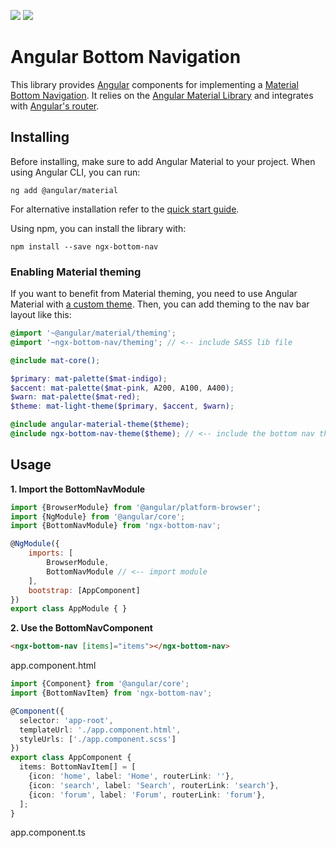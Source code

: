 <a target="_blank" href="https://www.npmjs.com/package/ngx-bottom-nav">![](https://img.shields.io/npm/v/ngx-bottom-nav.svg)</a>
![](https://img.shields.io/circleci/project/github/latusinski/ngx-bottom-nav/master.svg)

# Angular Bottom Navigation

This library provides [Angular](https://angular.io/) components for implementing a 
 [Material Bottom Navigation](https://material.io/design/components/bottom-navigation.html).
 It relies on the [Angular Material Library](https://material.angular.io/) and
 integrates with [Angular's router](https://angular.io/guide/router).

## Installing

Before installing, make sure to add Angular Material to your project. When using Angular CLI, you can run:
```
ng add @angular/material
```
For alternative installation refer to the [quick start guide](https://material.angular.io/guide/getting-started).  

Using npm, you can install the library with:  
```
npm install --save ngx-bottom-nav
```

### Enabling Material theming 

If you want to benefit from Material theming, you need to use Angular Material
 with [a custom theme](https://material.angular.io/guide/theming#defining-a-custom-theme).
 Then, you can add theming to the nav bar layout like this:
 
```scss
@import '~@angular/material/theming';
@import '~ngx-bottom-nav/theming'; // <-- include SASS lib file

@include mat-core();

$primary: mat-palette($mat-indigo);
$accent: mat-palette($mat-pink, A200, A100, A400);
$warn: mat-palette($mat-red);
$theme: mat-light-theme($primary, $accent, $warn);

@include angular-material-theme($theme);
@include ngx-bottom-nav-theme($theme); // <-- include the bottom nav theme
``` 

## Usage

**1. Import the BottomNavModule**

```javascript
import {BrowserModule} from '@angular/platform-browser';
import {NgModule} from '@angular/core';
import {BottomNavModule} from 'ngx-bottom-nav';

@NgModule({
    imports: [
        BrowserModule,
        BottomNavModule // <-- import module
    ],
    bootstrap: [AppComponent]
})
export class AppModule { }
```

**2. Use the BottomNavComponent**

```html
<ngx-bottom-nav [items]="items"></ngx-bottom-nav>
```
app.component.html

```typescript
import {Component} from '@angular/core';
import {BottomNavItem} from 'ngx-bottom-nav';

@Component({
  selector: 'app-root',
  templateUrl: './app.component.html',
  styleUrls: ['./app.component.scss']
})
export class AppComponent {
  items: BottomNavItem[] = [
    {icon: 'home', label: 'Home', routerLink: ''},
    {icon: 'search', label: 'Search', routerLink: 'search'},
    {icon: 'forum', label: 'Forum', routerLink: 'forum'},
  ];
}
```
app.component.ts

